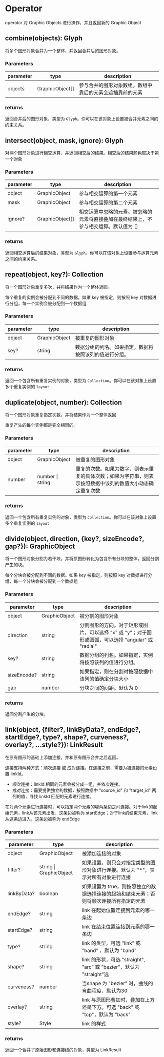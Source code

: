 # Operator

operator 对 Graphic Objects 进行操作，并且返回新的 Graphic Object

## combine(objects): Glyph

将多个图形对象合并为一个整体，并返回合并后的图形对象。

### Parameters

| parameter | type            | description                                              |
| --------- | --------------- | -------------------------------------------------------- |
| objects   | GraphicObject[] | 参与合并的图形对象数组。数组中靠后的元素会遮挡靠前的元素 |

### returns

返回合并后的图形对象，类型为 `Glyph`。你可以在该对象上设置被合并元素之间的约束关系。

## intersect(object, mask, ignore): Glyph

对两个图形对象进行相交运算，并返回相交后的结果。相交后的结果颜色取决于第一个对象

### Parameters

| parameter | type            | description                                                                           |
| --------- | --------------- | ------------------------------------------------------------------------------------- |
| object    | GraphicObject   | 参与相交运算的第一个元素                                                              |
| mask      | GraphicObject   | 参与相交运算的第二个元素                                                              |
| ignore?   | GraphicObject[] | 相交运算中忽略的元素。被忽略的元素将直接叠加在最终结果上，不参与相交运算。默认值为 [] |

### returns

返回相交运算后的结果对象，类型为 `Glyph`。你可以在该对象上设置参与运算元素之间的约束关系。

## repeat(object, key?): Collection

将一个图形对象重复多次，并将结果作为一个整体返回。

每个重复的实例会被分配到不同的数据。如果 key 被指定，则按照 key 对数据进行分组，每一个实例会被分配到一个数据组

### Parameters

| parameter | type          | description                                            |
| --------- | ------------- | ------------------------------------------------------ |
| object    | GraphicObject | 被重复的图形对象                                       |
| key?      | string        | 数据分组的列名。如果指定，数据将按照该列的值进行分组。 |

### returns

返回一个包含所有重复实例的对象，类型为 `Collection`。你可以在该对象上设置多个重复实例的 `layout`

## duplicate(object, number): Collection

将一个图形对象重复指定次数，并将结果作为一个整体返回

重复产生的每个实例都是完全相同的。

### Parameters

| parameter | type             | description                                                                                                |
| --------- | ---------------- | ---------------------------------------------------------------------------------------------------------- |
| object    | GraphicObject    | 被重复的图形对象                                                                                           |
| number    | number \| string | 重复的次数。如果为数字，则表示重复的具体次数；如果为字符串，则表示按照数据中该列的数值大小动态确定重复次数 |

### returns

返回一个包含所有重复实例的对象，类型为 `Collection`。你可以在该对象上设置多个重复实例的 `layout`

## divide(object, direction, {key?, sizeEncode?, gap?}): GraphicObject

将一个图形对象分割为若干块，并将原图形转化为包含所有分块的整体，返回分割产生的块。

每个分块会被分配到不同的数据。如果 key 被指定，则按照 key 对数据进行分组，每一个分块会被分配到一个数据组

### Parameters

| parameter   | type          | description                                                                                         |
| ----------- | ------------- | --------------------------------------------------------------------------------------------------- |
| object      | GraphicObject | 被分割的图形对象                                                                                    |
| direction   | string        | 分割图形的方向。对于矩形或图片，可以选择 "x" 或 "y"；对于圆形或圆弧，可以选择 "angular" 或 "radial" |
| key?        | string        | 数据分组的列名。如果指定，实例将按照该列的值进行分组。                                              |
| sizeEncode? | string        | 如果指定，则在分割时按照数据中该列的值确定分块大小                                                  |
| gap         | number        | 分块之间的间距。默认为 0                                                                            |

### returns

返回分割产生的分块。

## link(object, {filter?, linkByData?, endEdge?, startEdge?, type?, shape?, curveness?, overlay?, ...style?}): LinkResult

在原有图形的基础上添加连接，并和原有图形合并之后返回。

连接支持两种方式：顺次连接 或 成对连接。在连接之前，需要为被连接的元素设置 linkId。

- 顺次连接：linkId 相同的元素会被分成一组，并依次连接。
- 成对连接：需要提供独立的数据，按照数据中 "source_id" 和 "target_id" 两列的值，寻找 linkId 匹配的元素进行连接。

在对两个元素进行连接时，可以指定两个元素的哪两条边之间连接。对于link的起始元素，link从该元素出发，这条边被称为 startEdge；对于link的结束元素，link从这条边进入，这条边被称为 endEdge

### Parameters

| parameter   | type                    | description                                                                             |
| ----------- | ----------------------- | --------------------------------------------------------------------------------------- |
| object      | GraphicObject           | 被添加连接的对象                                                                        |
| filter?     | string \| GraphicObject | 如果设置，则只会对指定类型的图形对象进行连接。默认为 "\*"，表示对所有对象进行连接       |
| linkByData? | boolean                 | 如果设置为 true，则按照独立的数据选择连接的起始和结束元素；否则将顺次连接所有指定的元素 |
| endEdge?    | string                  | link 在起始位置连接到元素的哪一条边                                                     |
| startEdge?  | string                  | link 在结束位置连接到元素的哪一条边                                                     |
| type?       | string                  | link 的类型，可选 "link" 或 "band" ，默认为 "band"                                      |
| shape?      | string                  | link 的形状，可选 "straight", "arc" 或 "bezier"，默认为 "straight"选                    |
| curveness?  | number                  | 当shape 为 "bezier" 时，曲线的弯曲程度，默认为30                                        |
| overlay?    | string                  | link 与原图形叠加时，叠加在上方还是下方。可选 "back" 或 "top"，默认为 "back"            |
| style?      | Style                   | link 的样式                                                                             |

### returns

返回一个合并了原始图形和连接线的对象，类型为 LinkResult
